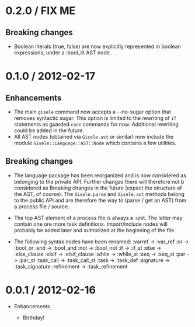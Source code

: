 # 0.2.0 / FIX ME

## Breaking changes

* Boolean literals (true, false) are now explicitly represented in boolean expressions,
  under a :bool_lit AST node.

# 0.1.0 / 2012-02-17

## Enhancements

* The main `gisele` command now accepts a --no-sugar option that removes syntactic
  sugar. This option is limited to the rewriting of `if` statements as guarded `case`
  commands for now. Additional rewriting could be added in the future.
* All AST nodes (obtained via `Gisele.ast` or similar) now include the module 
  `Gisele::Language::AST::Node` which contains a few utilities.

## Breaking changes

* The language package has been reorganized and is now considered as belonging to
  the private API. Further changes there will therefore not b considered as Breaking
  changes in the future (expect the structure of the AST, of course). 
  The `Gisele.parse` and `Gisele.ast` methods belong to the public API and are therefore
  the way to (parse / get an AST) from a process file / source.

* The top AST element of a process file is always a :unit. The latter may contain 
  one ore more task definitions. Import/include nodes will probably be added later
  and authorized at the beginning of the file.

* The following syntax nodes have been renamed:
    :varref     -> :var_ref
    :or         -> :bool_or
    :and        -> :bool_and
    :not        -> :bool_not
    :if         -> :if_st
    :else       -> :else_clause
    :elsif      -> :elsif_clause
    :while      -> :while_st
    :seq        -> :seq_st
    :par        -> :par_st
    :task_call  -> :task_call_st
    :task       -> :task_def
    :signature  -> :task_signature
    :refinement -> :task_refinement

# 0.0.1 / 2012-02-16

* Enhancements

  * Birthday!
